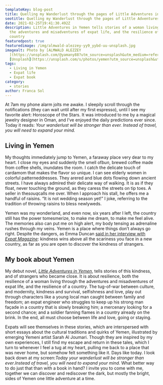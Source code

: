 ```yaml
---
templateKey: blog-post
title: Quelling my Wanderlust through the pages of Little Adventures in Yemen
seotitle: Quelling my Wanderlust through the pages of Little Adventures in Yemen
date: 2021-02-25T19:41:30.492Z
description: Little Adventures in Yemen tells stories of a woman living through
  the adventures and misadventures of expat life, and the resilience of a
  country
featuredpost: true
featuredimage: /img/almwald-alezzey-yy9_yybd-uu-unsplash.jpg
imagealt: Photo by [ALMWALD ALEZZEY
  ](https://unsplash.com/@yamany88?utm_source=unsplash&utm_medium=referral&utm_content=creditCopyText)on
  [Unsplash](https://unsplash.com/s/photos/yemen?utm_source=unsplash&utm_medium=referral&utm_content=creditCopyText)
tags:
  - Living in Yemen
  - Expat life
  - Expat book
category:
  - stories
author: Franca Sol
---
```

At 7am my phone alarm jolts me awake. I sleepily scroll through the notifications (they can wait until after my first espresso), until I see my favorite alert: Horoscope of the Stars. It was introduced to me by a magical jewelry designer in Oman, and I’ve enjoyed the daily predictions ever since. Today it reads: *Your wanderlust will be stronger than ever. Instead of travel, you will need to expand your mind.*

## Living in Yemen

My thoughts immediately jump to Yemen, a faraway place very dear to my heart. I close my eyes and suddenly the smell of*bun*, brewed coffee made from coffee shells, inundates the room. I catch the delicate touch of cardamom that makes the flavor so unique. I can see elderly women in colorful patterneddresses. They arered and blue dots flowing down ancient streets. I have always admired their delicate way of walking. It is as if they float, never touching the ground, as they caress the streets on tip toes. A seller in the*souq*calls me over. When I approach his stall, he offers me a handful of raisins. “It is not wedding season yet!” I joke, referring to the tradition of throwing raisins to bless newlyweds.

Yemen was my wonderland, and even now, six years after I left, the country still has the power tomesmerize, to make me dream, to make me feel alive. The memories also can put me on high alert, my body tensing as adrenaline rushes through my veins. Yemen is a place where things don’t always go right. Despite the dangers, as Emma Duncan [said in her interview with *Expat Magazine*](https://www.thexpatmagazine.com/blog/2020-10-23-discovering-the-kindness-of-strangers-through-designing-a-life-of-adventure/): kindness wins above all the scariness you face in a new country, as far as you are open to discover the kindness of strangers.

## My book about Yemen

My debut novel, *[Little Adventures in Yemen](https://www.amazon.com/Little-Adventures-Yemen-Absolutely-stories/dp/8409243989/ref=sr_1_1?dchild=1&keywords=little+adventures+in+yemen&qid=1612772761&sr=8-1)*, tells stories of this kindness, and of strangers who became close. It is about resilience, both the resilience of a woman living through the adventures and misadventures of expat life, and the resilience of a country. The tug-of-war between culture, and modernity, kindness and survival, selfishness and love, play out through characters like a young local man caught between family and freedom; an expat engineer who struggles to keep up his strong man façade in a country that is slowly breaking him; a mercenary looking for a second chance; and a soldier fanning flames in a country already on the brink. In the end, all must choose between life and love, going or staying.

Expats will see themselves in these stories, which are interspersed with short essays about the cultural traditions and quirks of Yemen, illustrated by emerging Yemeni artist Sarah Al Joumari. Though they are inspired by my own experiences, I still find my escape and return in these tales, which I turn to whenever I feel a tug at my heart, pulling me back to a place that was never home, but somehow felt something like it. Days like today. I look back down at my screen:*Today your wanderlust will be stronger than ever*.*Instead of travel, you will need to expand your mind*. What better way to do just that than with a book in hand? I invite you to come with me, together we can discover and rediscover the dark, but mostly the bright, sides of Yemen one little adventure at a time.